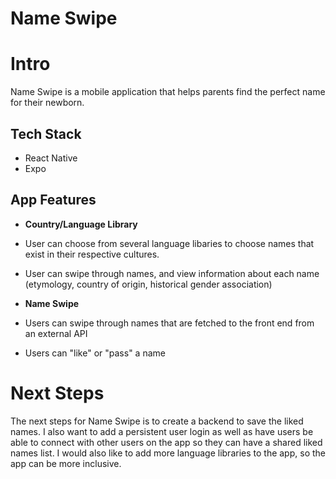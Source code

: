 # Name Swipe

# Intro

Name Swipe is a mobile application that helps parents find the perfect name for their newborn.

## Tech Stack

- React Native
- Expo

## App Features

 - **Country/Language Library**
  - User can choose from several language libaries to choose names that exist in their respective cultures.
  - User can swipe through names, and view information about each name (etymology, country of origin, historical gender association)

 - **Name Swipe**
  - Users can swipe through names that are fetched to the front end from an external API
  - Users can "like" or "pass" a name

# Next Steps
The next steps for Name Swipe is to create a backend to save the liked names. I also want to add a persistent  user login as well as have users be able to connect with other users on the app so they can have a shared liked names list. I would also like to add more language libraries to the app, so the app can be more inclusive.
